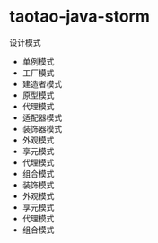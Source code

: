 # taotao-java-storm

设计模式

- 单例模式
- 工厂模式
- 建造者模式
- 原型模式
- 代理模式
- 适配器模式
- 装饰器模式
- 外观模式
- 享元模式
- 代理模式
- 组合模式
- 装饰模式
- 外观模式
- 享元模式
- 代理模式
- 组合模式
